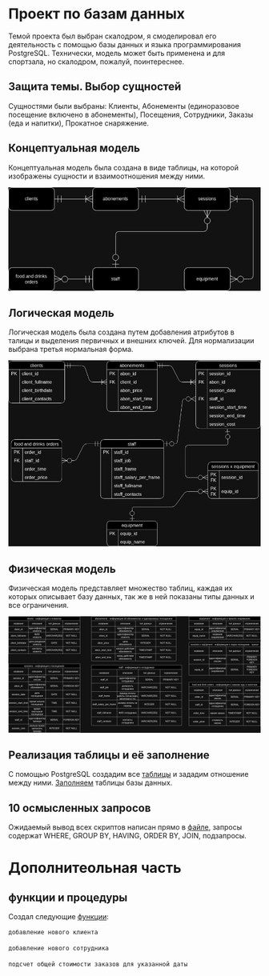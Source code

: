 # Проект по базам данных
Темой проекта был выбран скалодром, я смоделировал его деятельность с помощью базы данных и языка программирования PostgreSQL. Технически, модель может быть применена и для спортзала, но скалодром, пожалуй, поинтереснее.

## Защита темы. Выбор сущностей
Сущностями были выбраны: Клиенты, Абонементы (единоразовое посещение включено в абонементы), Посещения, Сотрудники, Заказы (еда и напитки), Прокатное снаряжение.

## Концептуальная модель
Концептуальная модель была создана в виде таблицы, на которой изображены сущности и взаимоотношения между ними.

![alt text](images/концептуальная_модель.jpg)

## Логическая модель
Логическая модель была создана путем добавления атрибутов в талицы и выделения первичных и внешних ключей. Для нормализации выбрана третья нормальная форма.

![alt text](images/логическя_модель.jpg)

## Физическая модель


Физическая модель представляет множество таблиц, каждая их которых описывает базу данных, так же в ней показаны типы данных и все ограничения.

![alt text](images/физическая_модель.jpg)


## Реализация таблицы и её заполнение
С помощью PostgreSQL создадим все [таблицы](init.sql) и зададим отношение между ними.
[Заполняем](insert.sql) таблицы базы данных.

## 10 осмысленных запросов
Ожидаемый вывод всех скриптов написан прямо в [файле](requests.sql), запросы содержат WHERE, GROUP BY, HAVING, ORDER BY, JOIN, подзапросы. 

# Дополнитеольная часть

## функции и процедуры
Создал следующие [функции](functions_and_procedures.sql):

    добавление нового клиента

    добавление нового сотрудника
    
    подсчет общей стоимости заказов для указанной даты
